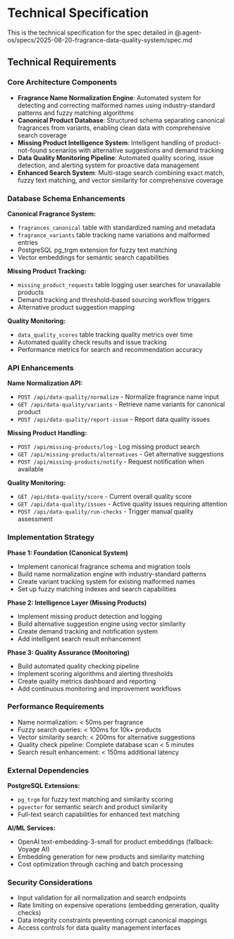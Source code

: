 # Technical Specification

This is the technical specification for the spec detailed in @.agent-os/specs/2025-08-20-fragrance-data-quality-system/spec.md

## Technical Requirements

### Core Architecture Components

- **Fragrance Name Normalization Engine**: Automated system for detecting and correcting malformed names using industry-standard patterns and fuzzy matching algorithms
- **Canonical Product Database**: Structured schema separating canonical fragrances from variants, enabling clean data with comprehensive search coverage
- **Missing Product Intelligence System**: Intelligent handling of product-not-found scenarios with alternative suggestions and demand tracking
- **Data Quality Monitoring Pipeline**: Automated quality scoring, issue detection, and alerting system for proactive data management
- **Enhanced Search System**: Multi-stage search combining exact match, fuzzy text matching, and vector similarity for comprehensive coverage

### Database Schema Enhancements

**Canonical Fragrance System:**
- `fragrances_canonical` table with standardized naming and metadata
- `fragrance_variants` table tracking name variations and malformed entries
- PostgreSQL pg_trgm extension for fuzzy text matching
- Vector embeddings for semantic search capabilities

**Missing Product Tracking:**
- `missing_product_requests` table logging user searches for unavailable products
- Demand tracking and threshold-based sourcing workflow triggers
- Alternative product suggestion mapping

**Quality Monitoring:**
- `data_quality_scores` table tracking quality metrics over time
- Automated quality check results and issue tracking
- Performance metrics for search and recommendation accuracy

### API Enhancements

**Name Normalization API:**
- `POST /api/data-quality/normalize` - Normalize fragrance name input
- `GET /api/data-quality/variants` - Retrieve name variants for canonical product
- `POST /api/data-quality/report-issue` - Report data quality issues

**Missing Product Handling:**
- `POST /api/missing-products/log` - Log missing product search
- `GET /api/missing-products/alternatives` - Get alternative suggestions
- `POST /api/missing-products/notify` - Request notification when available

**Quality Monitoring:**
- `GET /api/data-quality/score` - Current overall quality score
- `GET /api/data-quality/issues` - Active quality issues requiring attention
- `POST /api/data-quality/run-checks` - Trigger manual quality assessment

### Implementation Strategy

**Phase 1: Foundation (Canonical System)**
- Implement canonical fragrance schema and migration tools
- Build name normalization engine with industry-standard patterns
- Create variant tracking system for existing malformed names
- Set up fuzzy matching indexes and search capabilities

**Phase 2: Intelligence Layer (Missing Products)**
- Implement missing product detection and logging
- Build alternative suggestion engine using vector similarity
- Create demand tracking and notification system
- Add intelligent search result enhancement

**Phase 3: Quality Assurance (Monitoring)**
- Build automated quality checking pipeline
- Implement scoring algorithms and alerting thresholds
- Create quality metrics dashboard and reporting
- Add continuous monitoring and improvement workflows

### Performance Requirements

- Name normalization: < 50ms per fragrance
- Fuzzy search queries: < 100ms for 10k+ products
- Vector similarity search: < 200ms for alternative suggestions
- Quality check pipeline: Complete database scan < 5 minutes
- Search result enhancement: < 150ms additional latency

### External Dependencies

**PostgreSQL Extensions:**
- `pg_trgm` for fuzzy text matching and similarity scoring
- `pgvector` for semantic search and product similarity
- Full-text search capabilities for enhanced text matching

**AI/ML Services:**
- OpenAI text-embedding-3-small for product embeddings (fallback: Voyage AI)
- Embedding generation for new products and similarity matching
- Cost optimization through caching and batch processing

### Security Considerations

- Input validation for all normalization and search endpoints
- Rate limiting on expensive operations (embedding generation, quality checks)
- Data integrity constraints preventing corrupt canonical mappings
- Access controls for data quality management interfaces